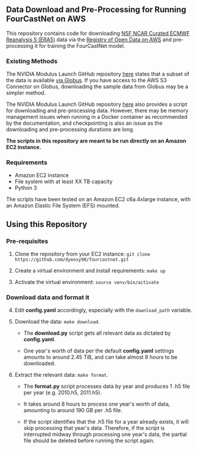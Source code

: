## Data Download and Pre-Processing for Running FourCastNet on AWS

This repository contains code for downloading [NSF NCAR Curated ECMWF Reanalysis 5 (ERA5)](https://registry.opendata.aws/nsf-ncar-era5/) data via the [Registry of Open Data on AWS](https://registry.opendata.aws/) and pre-processing it for training the FourCastNet model.  

### Existing Methods
The NVIDIA Modulus Launch GitHub repository [here](https://github.com/NVIDIA/modulus-launch/tree/main/examples/weather/dataset_download) states that a subset of the data is available [via Globus](https://app.globus.org/file-manager?origin_id=945b3c9e-0f8c-11ed-8daf-9f359c660fbd&origin_path=%2F~%2Fdata%2F). If you have access to the AWS S3 Connector on Globus, downloading the sample data from Globus may be a simpler method. 

The NVIDIA Modulus Launch GitHub repository [here](https://github.com/NVIDIA/modulus-launch/tree/main/examples/weather/dataset_download) also provides a script for downloading and pre-processing data. However, there may be memory management issues when running in a Docker container as recommended by the documentation, and checkpointing is also an issue as the downloading and pre-processing durations are long. 

**The scripts in this repository are meant to be run directly on an Amazon EC2 instance.**

### Requirements
- Amazon EC2 instance 
- File system with at least XX TB capacity
- Python 3

The scripts have been tested on an Amazon EC2 c6a.4xlarge instance, with an Amazon Elastic File System (EFS) mounted.

## Using this Repository

### Pre-requisites

1. Clone the repository from your EC2 instance: `git clone https://github.com/dyeosy98/fourcastnet.git`

2. Create a virtual environment and install requirements: `make up`

3. Activate the virtual environment: `source venv/bin/activate`

### Download data and format it

4. Edit **config.yaml** accordingly, especially with the `download_path` variable.

5. Download the data: `make download`.

    - The **download.py** script gets all relevant data as dictated by **config.yaml**.

    - One year's worth of data per the default **config.yaml** settings amounts to around 2.45 TiB, and can take almost 8 hours to be downloaded.

6. Extract the relevant data: `make format`.
    
    - The **format.py** script processes data by year and produces 1 .h5 file per year (e.g. 2010.h5, 2011.h5). 
    
    - It takes around 8 hours to process one year's worth of data, amounting to around 190 GB per .h5 file. 

    - If the script identifies that the .h5 file for a year already exists, it will skip processing that year's data. Therefore, if the script is interrupted midway through processing one year's data, the partial file should be deleted before running the script again.

